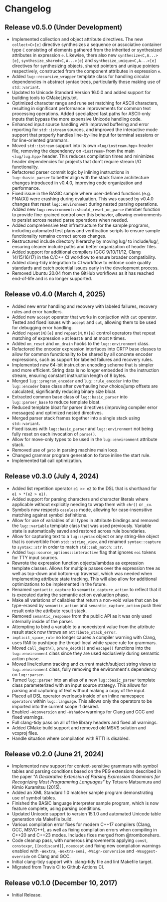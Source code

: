 # Changelog

## Release v0.5.0 (Under Development)

* Implemented collection and object attribute directives. The new `collect<C>[e]` directive synthesizes a sequence or associative container type `C` consisting of elements gathered from the inherited or synthesized attributes in expression `e`. Likewise, there also new `synthesize<C,A...>[e]`, `synthesize_shared<C,A...>[e]` and `synthesize_unique<C,A...>[e]` directives for synthesizing objects, shared pointers and unique pointers respectively, constructed from the component attributes in expression `e`.
* Added `lug::recursive_wrapper` template class for handling circular dependencies in abstract syntax trees, particularily those making use of `std::variant`.
* Updated to Unicode Standard Version 16.0.0 and added support for building tools to CMakeLists.txt.
* Optimized character range and rune set matching for ASCII characters, resulting in significant performance improvements for common text processing operations. Added specialized fast paths for ASCII-only inputs that bypass the more expensive Unicode handling code.
* Enhanced input source handling with improved buffering and error reporting for `std::istream` sources, and improved the interactive mode support that properly handles line-by-line input for terminal sessions or for line-oriented grammars.
* Moved `std::istream` support into its own `<lug/iostream.hpp>` header file, removing the dependency on `<iostream>` from the main `<lug/lug.hpp>` header. This reduces compilation times and minimizes header dependencies for projects that don't require stream I/O functionality.
* Refactored parser commit logic by inlining instructions in `lug::basic_parser` to better align with the stack frame architecture changes introduced in v0.4.0, improving code organization and performance.
* Fixed issue in the BASIC sample where user-defined functions (e.g. FNA(X)) were crashing during evaluation. This was caused by v0.4.0 changes that reset `lug::environment` during nested parsing operations. Added new `lug::environment::should_reset_on_parse` member function to provide fine-grained control over this behavior, allowing environments to persist across nested parse operations when needed.
* Added comprehensive test infrastructure for the sample programs, including automated test plans and verification scripts to ensure sample functionality remains correct across changes.
* Restructured include directory hierarchy by moving lug/ to include/lug/, ensuring cleaner include paths and better organization of header files.
* Added support for additional compilers (GCC 9/10/11/12, Clang 14/15/16/17) in the C/C++ CI workflow to ensure broader compatibility.
* Added clang-tidy integration to CI workflow to enforce code quality standards and catch potential issues early in the development process.
* Removed Ubuntu 20.04 from the GitHub workflows as it has reached end-of-life and is no longer supported.

## Release v0.4.0 (March 4, 2025)

* Added new error handling and recovery with labeled failures, recovery rules and error handlers.
* Added new `accept` operator that works in conjuction with `cut` operator. Tested and fixed issues with `accept` and `cut`, allowing them to be used for debugging error handling.
* Added `repeat(N)[e]` and `repeat(N,M)[e]` control operators that repeat matching of expression `e` at least `N` and at most `M` times.
* Added `on_reset` and `on_drain` hooks to the `lug::environment` class.
* Refactored the encoder expression interfaces into CRTP base classes to allow for common functionality to be shared by all concrete encoder expressions, such as support for labeled failures and recovery rules.
* Implemented new 64-bit instruction encoding scheme that is simpler and more efficient. String data is no longer embedded in the instruction stream, ensuring constant instruction length of 8 bytes.
* Merged `lug::program_encoder` and `lug::rule_encoder` into the `lug::encoder` base class after overhauling how choice/jump offsets are calculated, significantly reducing binary size bloat.
* Extracted common base class of `lug::basic_parser` into `lug::parser_base` to reduce template bloat.
* Reduced template bloat for parser directives (improving compiler error messages) and optimized nested directives.
* Merged parser stack frames together into a single stack using `std::variant`.
* Fixed issues with `lug::basic_parser` and `lug::environment` not being fully reset on each invocation of `parse()`.
* Allow for move-only types to be used in the `lug::environment` attribute stack.
* Removed use of `goto` in parsing machine main loop.
* Changed grammar program generation to force inline the start rule.
* Implemented tail call optimization.

## Release v0.3.0 (July 4, 2024)

* Added list repetition operator `e1 >> e2` to the DSL that is shorthand for `e1 > *(e2 > e1)`.
* Added support for parsing characters and character literals where applicable without explicitly needing to wrap them with `chr()` or `_cx`.
* Symbols now respects `caseless` mode, allowing for case-insensitive matching against symbol definitions.
* Allow for use of variables of all types in attribute bindings and removed the `lug::variable` template class that was used previously. Variable state is automatically saved and restored across rule boundaries.
* Allow for capturing text to a `lug::syntax` object or any string-like object that is convertible from `std::string_view`, and renamed `syntax::capture` to `syntax::str` in order to match `std::sub_match::str`.
* Added `lug::source_options::interactive` flag that ignores `eoi` tokens for TTY input sources.
* Rewrote the expression function objects/lambdas as expression template classes. Allows for multiple passes over the expression tree as well as top-down and bottom-up traversal, which was needed when implementing attribute state tracking. This will also allow for additional optimizations to be implemented in the future.
* Renamed `syntactic_capture` to `semantic_capture_action` to reflect that it is executed during the semantic action evaluation phase.
* Make all variations of callables that return a non-void value that can be type-erased by `semantic_action` and `semantic_capture_action` push their result onto the attribute result stack.
* Removed `semantic_response` from the public API as it was only used internally inside of the parser.
* Attempting to bind a variable to a nonexistent value from the attribute result stack now throws an `attribute_stack_error`.
* `implicit_space_rule` no longer causes a compiler warning with Clang, uses RAII to push/pop the thread-local white space rule for grammars.
* Moved `call_depth()`, `prune_depth()` and `escape()` functions into the `lug::environment` class since they are used exclusively during semantic action phase.
* Moved line/column tracking and current match/subject string views to `lug::environment` class, fully removing the environment's dependency on `lug::parser`.
* Turned `lug::parser` into an alias of a new `lug::basic_parser` template class parameterized with an input source strategy. This allows for parsing and capturing of text without making a copy of the input.
* Placed all DSL operator overloads inside of an inline namespace `operators` within `lug::language`. This allows only the operators to be imported into the current scope if desired.
* Enabled `-Wconversion` and `-Wshadow` warnings for Clang and GCC and fixed warnings.
* Full clang-tidy pass on all of the library headers and fixed all warnings.
* Added CMake build support and removed old MSVS solution and vcxproj files.
* Handle situation where compilation with RTTI is disabled.

## Release v0.2.0 (June 21, 2024)

* Implemented new support for context-sensitive grammars with symbol tables and parsing conditions based on the PEG extensions described in the paper *"A Declarative Extension of Parsing Expression Grammars for Recognizing Most Programming Languages"* by Tetsuro Matsumura and Kimio Kuramitsu (2015).
* Added an XML Standard 1.0 matcher sample program demonstrating use of symbol tables.
* Finished the BASIC language interpreter sample program, which is now feature complete, using parsing conditions.
* Updated Unicode support to version 15.1.0 and automated Unicode table generation via Makefile build.
* Various compilation error fixes for modern C++17 compilers (Clang, GCC, MSVC++), as well as fixing compilation errors when compiling in C++20 and C++23 modes. Includes fixes merged from @trombonehero.
* Code cleanup pass, with numerous improvements applying `const`, `constexpr`, `[[nodiscard]]`, `noexcept` and fixing new compilation warnings enabled with `-Wextra`, `-Wextra-semi`, `-Wsign-conversion` and `-Wsuggest-override` on Clang and GCC.
* Initial clang-tidy support with .clang-tidy file and lint Makefile target.
* Migrated from Travis CI to Github Actions CI.

## Release v0.1.0 (December 10, 2017)

* Initial Release.